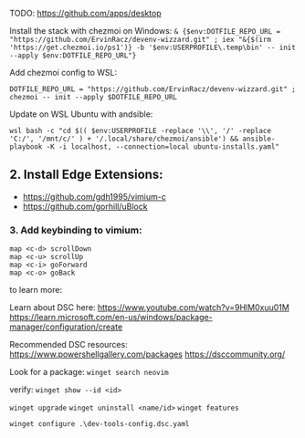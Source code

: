 TODO: https://github.com/apps/desktop

Install the stack with chezmoi on Windows:
`& {$env:DOTFILE_REPO_URL = "https://github.com/ErvinRacz/devenv-wizzard.git" ; iex "&{$(irm 'https://get.chezmoi.io/ps1')} -b '$env:USERPROFILE\.temp\bin' -- init --apply $env:DOTFILE_REPO_URL"}`

Add chezmoi config to WSL:

```
DOTFILE_REPO_URL = "https://github.com/ErvinRacz/devenv-wizzard.git" ; chezmoi -- init --apply $DOTFILE_REPO_URL
```

Update on WSL Ubuntu with andsible:

```shell
wsl bash -c "cd $(( $env:USERPROFILE -replace '\\', '/' -replace 'C:/', '/mnt/c/' ) + '/.local/share/chezmoi/ansible') && ansible-playbook -K -i localhost, --connection=local ubuntu-installs.yaml"
```


## 2. Install Edge Extensions:
- https://github.com/gdh1995/vimium-c
- https://github.com/gorhill/uBlock

### 3. Add keybinding to vimium:

```
map <c-d> scrollDown
map <c-u> scrollUp
map <c-i> goForward
map <c-o> goBack
```


to learn more:

Learn about DSC here:
https://www.youtube.com/watch?v=9HlM0xuu01M
https://learn.microsoft.com/en-us/windows/package-manager/configuration/create

Recommended DSC resources:
https://www.powershellgallery.com/packages
https://dsccommunity.org/


Look for a package:
`winget search neovim`

verify: `winget show --id <id>`

`winget upgrade`
`winget uninstall <name/id>`
`winget features`

`winget configure .\dev-tools-config.dsc.yaml`
